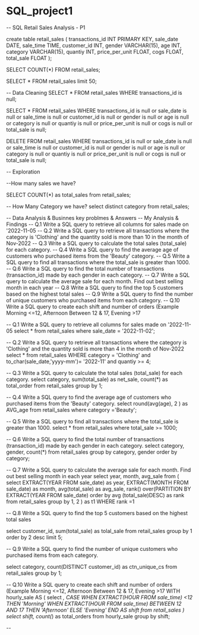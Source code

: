 # SQL_project1

-- SQL Retail Sales Analysis - P1

create table retail_sales
(
				transactions_id INT PRIMARY KEY,
				sale_date DATE,
				sale_time TIME,
				customer_id	INT,
				gender VARCHAR(15),
				age INT,
				category VARCHAR(15),
				quantiy INT,
				price_per_unit FLOAT,
				cogs FLOAT,
				total_sale FLOAT
);

SELECT COUNT(*) FROM retail_sales;


SELECT * FROM retail_sales
limit 50;

-- Data Cleaning
SELECT *
FROM retail_sales
WHERE transactions_id is null;


SELECT *
FROM retail_sales
WHERE 
	transactions_id is null
	or
	sale_date is null
	or
	sale_time is null
	or
	customer_id is null
	or
	gender is null
	or
	age is null
	or
	category is null
	or
	quantiy is null
	or
	price_per_unit is null
	or
	cogs is null
	or
	total_sale is null;

DELETE FROM retail_sales
WHERE 
	transactions_id is null
	or
	sale_date is null
	or
	sale_time is null
	or
	customer_id is null
	or
	gender is null
	or
	age is null
	or
	category is null
	or
	quantiy is null
	or
	price_per_unit is null
	or
	cogs is null
	or
	total_sale is null;

-- Exploration

--How many sales we have?

SELECT COUNT(*) as total_sales
from retail_sales;

-- How Many Category we have?
select distinct category from retail_sales;

-- Data Analysis & Businnes key problmes & Answers
-- My Analysis & Findings
-- Q.1 Write a SQL query to retrieve all columns for sales made on '2022-11-05
-- Q.2 Write a SQL query to retrieve all transactions where the category is 'Clothing' and the quantity sold is more than 10 in the month of Nov-2022
-- Q.3 Write a SQL query to calculate the total sales (total_sale) for each category.
-- Q.4 Write a SQL query to find the average age of customers who purchased items from the 'Beauty' category.
-- Q.5 Write a SQL query to find all transactions where the total_sale is greater than 1000.
-- Q.6 Write a SQL query to find the total number of transactions (transaction_id) made by each gender in each category.
-- Q.7 Write a SQL query to calculate the average sale for each month. Find out best selling month in each year
-- Q.8 Write a SQL query to find the top 5 customers based on the highest total sales 
-- Q.9 Write a SQL query to find the number of unique customers who purchased items from each category.
-- Q.10 Write a SQL query to create each shift and number of orders (Example Morning <=12, Afternoon Between 12 & 17, Evening >17


-- Q.1 Write a SQL query to retrieve all columns for sales made on '2022-11-05
select * from retail_sales
where sale_date = '2022-11-02';

-- Q.2 Write a SQL query to retrieve all transactions where the category is 'Clothing' and the quantity sold is more than 4 in the month of Nov-2022
select * 
from retail_sales
WHERE 
	category = 'Clothing'
	and 
	to_char(sale_date,'yyyy-mm')= '2022-11'
	and 
	quantiy >= 4;

-- Q.3 Write a SQL query to calculate the total sales (total_sale) for each category.
select
	category,
	sum(total_sale) as net_sale,
	count(*) as total_order
from retail_sales
group by 1;


-- Q.4 Write a SQL query to find the average age of customers who purchased items from the 'Beauty' category.
select 
	round(avg(age), 2 ) as AVG_age
from retail_sales
where category ='Beauty';


-- Q.5 Write a SQL query to find all transactions where the total_sale is greater than 1000.
select *
from retail_sales
where total_sale >= 1000;

-- Q.6 Write a SQL query to find the total number of transactions (transaction_id) made by each gender in each category.
select
	category,
	gender,
	count(*)
from retail_sales
group by
	category,
	gender
order by category;



-- Q.7 Write a SQL query to calculate the average sale for each month. Find out best selling month in each year
select
	year,
	month,
	avg_sale
from
(
select 
	EXTRACT(YEAR FROM sale_date) as year,
	EXTRACT(MONTH FROM sale_date) as month, 
	avg(total_sale) as avg_sale,
	rank() over(PARTITION BY EXTRACT(YEAR FROM sale_date) order by avg (total_sale)DESC) as rank
from retail_sales
group by 1, 2
) as t1
WHERE rank =1

-- Q.8 Write a SQL query to find the top 5 customers based on the highest total sales 


select 
	customer_id,
	sum(total_sale) as tolal_sale
from retail_sales
group by 1
order by 2 desc
limit 5;

-- Q.9 Write a SQL query to find the number of unique customers who purchased items from each category.

select
	category,
	count(DISTINCT customer_id) as ctn_unique_cs
from retail_sales
group by 1;

-- Q.10 Write a SQL query to create each shift and number of orders (Example Morning <=12, Afternoon Between 12 & 17, Evening >17
WITH hourly_sale
AS
(
select *,
	CASE
		WHEN EXTRACT(HOUR FROM sale_time) <12 THEN 'Morning'
		WHEN EXTRACT(HOUR FROM sale_time) BETWEEN 12 AND 17 THEN 'Afternoon'
		ELSE 'Evening'
	END AS shift
from retail_sales
)
select 
	shift,
	count(*) as total_orders
from hourly_sale
group by shift;

--

	

